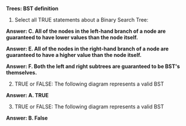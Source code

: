 **Trees: BST definition**

1. Select all TRUE statements about a Binary Search Tree:

**Answer: C. All of the nodes in the left-hand branch of a node are guaranteed to have lower values than the node itself.**

**Answer: E.  All of the nodes in the right-hand branch of a node are guaranteed to have a higher value than the node itself.**

**Answer: F. Both the left and right subtrees are guaranteed to be BST's themselves.**

2. TRUE or FALSE: The following diagram represents a valid BST

**Answer: A. TRUE**

3. TRUE or FALSE: The following diagram represents a valid BST

**Answer: B. False**